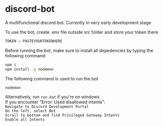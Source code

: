 # discord-bot
A multifunctional discord bot. Currently in very early development stage

To use the bot, create .env file outside src folder and store your token there
```js
TOKEN = PASTEYOURTOKENHERE
```

Before running the bot, make sure to install all depedencies by typing the following command:
```bash
npm i
npm install -g nodemon
```

The following command is used to run the bot
```bash
nodemon
```
Alternatively, run `run.bat` if you're on windows
<br>
If you encounter "Error: Used disallowed intents":
<br>
`Navigate to Discord Development Portal`
<br>
`On the left, select Bot`
<br>
`Scroll to bottom and find Privileged Gateway Intents`
<br>
`Enable all Intents`
